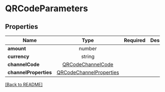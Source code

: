 # QRCodeParameters



## Properties

| Name | Type | Required | Description | Examples |
|------------|:-------------:|:-------------:|-------------|:-------------:|
| **amount** | number |  |  | | |
**currency** | string |  |  | | |
**channelCode** | [QRCodeChannelCode](QRCodeChannelCode.md) |  |  | | |
**channelProperties** | [QRCodeChannelProperties](QRCodeChannelProperties.md) |  |  | | |



[[Back to README]](../../README.md)